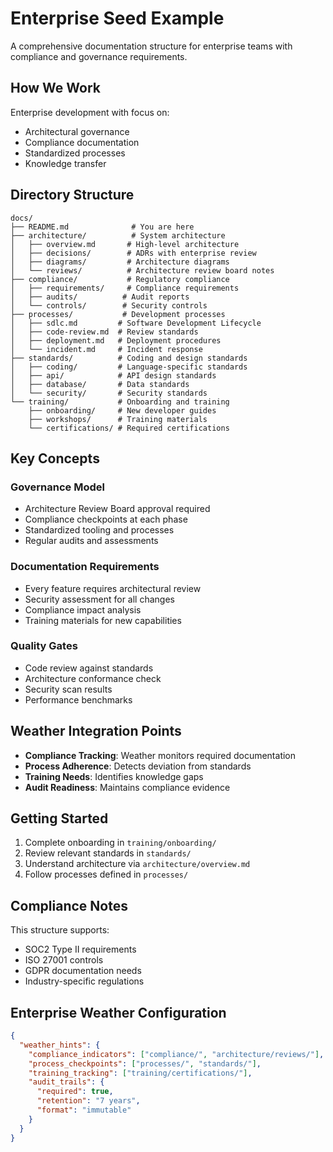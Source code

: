 # Enterprise Seed Example

A comprehensive documentation structure for enterprise teams with compliance and governance requirements.

## How We Work

Enterprise development with focus on:
- Architectural governance
- Compliance documentation
- Standardized processes
- Knowledge transfer

## Directory Structure

```
docs/
├── README.md              # You are here
├── architecture/          # System architecture
│   ├── overview.md       # High-level architecture
│   ├── decisions/        # ADRs with enterprise review
│   ├── diagrams/         # Architecture diagrams
│   └── reviews/          # Architecture review board notes
├── compliance/           # Regulatory compliance
│   ├── requirements/     # Compliance requirements
│   ├── audits/          # Audit reports
│   └── controls/        # Security controls
├── processes/           # Development processes
│   ├── sdlc.md         # Software Development Lifecycle
│   ├── code-review.md  # Review standards
│   ├── deployment.md   # Deployment procedures
│   └── incident.md     # Incident response
├── standards/          # Coding and design standards
│   ├── coding/         # Language-specific standards
│   ├── api/            # API design standards
│   ├── database/       # Data standards
│   └── security/       # Security standards
└── training/           # Onboarding and training
    ├── onboarding/     # New developer guides
    ├── workshops/      # Training materials
    └── certifications/ # Required certifications
```

## Key Concepts

### Governance Model
- Architecture Review Board approval required
- Compliance checkpoints at each phase
- Standardized tooling and processes
- Regular audits and assessments

### Documentation Requirements
- Every feature requires architectural review
- Security assessment for all changes
- Compliance impact analysis
- Training materials for new capabilities

### Quality Gates
- Code review against standards
- Architecture conformance check
- Security scan results
- Performance benchmarks

## Weather Integration Points

- **Compliance Tracking**: Weather monitors required documentation
- **Process Adherence**: Detects deviation from standards
- **Training Needs**: Identifies knowledge gaps
- **Audit Readiness**: Maintains compliance evidence

## Getting Started

1. Complete onboarding in `training/onboarding/`
2. Review relevant standards in `standards/`
3. Understand architecture via `architecture/overview.md`
4. Follow processes defined in `processes/`

## Compliance Notes

This structure supports:
- SOC2 Type II requirements
- ISO 27001 controls
- GDPR documentation needs
- Industry-specific regulations

## Enterprise Weather Configuration

```json
{
  "weather_hints": {
    "compliance_indicators": ["compliance/", "architecture/reviews/"],
    "process_checkpoints": ["processes/", "standards/"],
    "training_tracking": ["training/certifications/"],
    "audit_trails": {
      "required": true,
      "retention": "7 years",
      "format": "immutable"
    }
  }
}
```